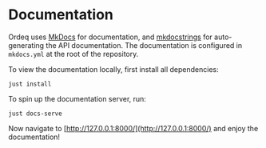 # Documentation

Ordeq uses [MkDocs](https://www.mkdocs.org/) for documentation, and [mkdocstrings](https://mkdocstrings.github.io/) for auto-generating the API documentation.
The documentation is configured in `mkdocs.yml` at the root of the repository.

To view the documentation locally, first install all dependencies:

```
just install
```

To spin up the documentation server, run:

```shell
just docs-serve
```

Now navigate to [http://127.0.0.1:8000/](http://127.0.0.1:8000/) and enjoy the documentation!
